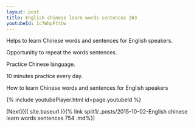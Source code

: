 ```yaml
---
layout: post
title: English chinese learn words sentences 263 
youtubeId: 1c7WhpFttUw
---
```

 
 
Helps to learn Chinese words and sentences for English speakers.

Opportunitiy to repeat the words sentences. 

Practice Chinese language. 
 
10 minutes practice every day. 
 
How to learn Chinese words and sentences for English speakers 
 
{% include youtubePlayer.html id=page.youtubeId %}
 
 
[Next]({{ site.baseurl }}{% link  split1/_posts/2015-10-02-English chinese learn words sentences 754 .md%})
 
